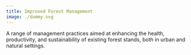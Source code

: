 ```yaml
---
title: Improved Forest Management
image: ./dummy.svg
---
```


A range of management practices aimed at enhancing the health, productivity, and sustainability of existing forest stands, both in urban and natural settings. 
